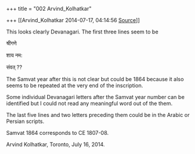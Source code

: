 +++
title = "002 Arvind_Kolhatkar"

+++
[[Arvind_Kolhatkar	2014-07-17, 04:14:56 [Source](https://groups.google.com/g/samskrita/c/67Ub5TvcV14)]]



This looks clearly Devanagari. The first three lines seem to be

  

श्रीगणे

शाय नम:

संवत् ??

  

The Samvat year after this is not clear but could be 1864 because it also seems to be repeated at the very end of the inscription. 

  

Some individual Devanagari letters after the Samvat year number can be identified but I could not read any meaningful word out of the them.

  

The last five lines and two letters preceding them could be in the Arabic or Persian scripts.

  

Samvat 1864 corresponds to CE 1807-08.

  

Arvind Kolhatkar, Toronto, July 16, 2014.


